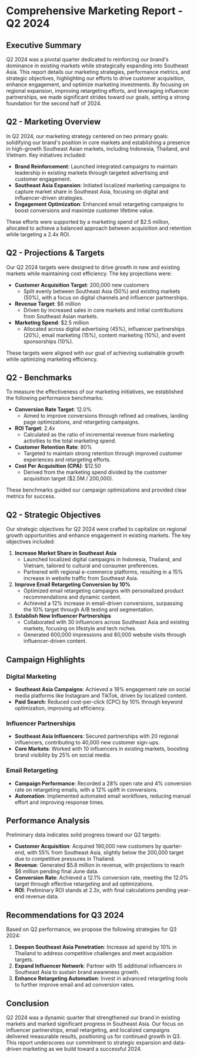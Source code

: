 # Comprehensive Marketing Report - Q2 2024

## Executive Summary
Q2 2024 was a pivotal quarter dedicated to reinforcing our brand's dominance in existing markets while strategically expanding into Southeast Asia. This report details our marketing strategies, performance metrics, and strategic objectives, highlighting our efforts to drive customer acquisition, enhance engagement, and optimize marketing investments. By focusing on regional expansion, improving retargeting efforts, and leveraging influencer partnerships, we made significant strides toward our goals, setting a strong foundation for the second half of 2024.

## Q2 - Marketing Overview
In Q2 2024, our marketing strategy centered on two primary goals: solidifying our brand's position in core markets and establishing a presence in high-growth Southeast Asian markets, including Indonesia, Thailand, and Vietnam. Key initiatives included:

- **Brand Reinforcement**: Launched integrated campaigns to maintain leadership in existing markets through targeted advertising and customer engagement.
- **Southeast Asia Expansion**: Initiated localized marketing campaigns to capture market share in Southeast Asia, focusing on digital and influencer-driven strategies.
- **Engagement Optimization**: Enhanced email retargeting campaigns to boost conversions and maximize customer lifetime value.

These efforts were supported by a marketing spend of $2.5 million, allocated to achieve a balanced approach between acquisition and retention while targeting a 2.4x ROI.

## Q2 - Projections & Targets
Our Q2 2024 targets were designed to drive growth in new and existing markets while maintaining cost efficiency. The key projections were:

- **Customer Acquisition Target**: 200,000 new customers
  - Split evenly between Southeast Asia (50%) and existing markets (50%), with a focus on digital channels and influencer partnerships.
- **Revenue Target**: $6 million
  - Driven by increased sales in core markets and initial contributions from Southeast Asian markets.
- **Marketing Spend**: $2.5 million
  - Allocated across digital advertising (45%), influencer partnerships (20%), email marketing (15%), content marketing (10%), and event sponsorships (10%).

These targets were aligned with our goal of achieving sustainable growth while optimizing marketing efficiency.

## Q2 - Benchmarks
To measure the effectiveness of our marketing initiatives, we established the following performance benchmarks:

- **Conversion Rate Target**: 12.0%
  - Aimed to improve conversions through refined ad creatives, landing page optimizations, and retargeting campaigns.
- **ROI Target**: 2.4x
  - Calculated as the ratio of incremental revenue from marketing activities to the total marketing spend.
- **Customer Retention Rate**: 80%
  - Targeted to maintain strong retention through improved customer experiences and retargeting efforts.
- **Cost Per Acquisition (CPA)**: $12.50
  - Derived from the marketing spend divided by the customer acquisition target ($2.5M / 200,000).

These benchmarks guided our campaign optimizations and provided clear metrics for success.

## Q2 - Strategic Objectives
Our strategic objectives for Q2 2024 were crafted to capitalize on regional growth opportunities and enhance engagement in existing markets. The key objectives included:

1. **Increase Market Share in Southeast Asia**
   - Launched localized digital campaigns in Indonesia, Thailand, and Vietnam, tailored to cultural and consumer preferences.
   - Partnered with regional e-commerce platforms, resulting in a 15% increase in website traffic from Southeast Asia.
2. **Improve Email Retargeting Conversion by 10%**
   - Optimized email retargeting campaigns with personalized product recommendations and dynamic content.
   - Achieved a 12% increase in email-driven conversions, surpassing the 10% target through A/B testing and segmentation.
3. **Establish New Influencer Partnerships**
   - Collaborated with 30 influencers across Southeast Asia and existing markets, focusing on lifestyle and tech niches.
   - Generated 600,000 impressions and 80,000 website visits through influencer-driven content.

## Campaign Highlights
### Digital Marketing
- **Southeast Asia Campaigns**: Achieved a 18% engagement rate on social media platforms like Instagram and TikTok, driven by localized content.
- **Paid Search**: Reduced cost-per-click (CPC) by 10% through keyword optimization, improving ad efficiency.

### Influencer Partnerships
- **Southeast Asia Influencers**: Secured partnerships with 20 regional influencers, contributing to 40,000 new customer sign-ups.
- **Core Markets**: Worked with 10 influencers in existing markets, boosting brand visibility by 25% on social media.

### Email Retargeting
- **Campaign Performance**: Recorded a 28% open rate and 4% conversion rate on retargeting emails, with a 12% uplift in conversions.
- **Automation**: Implemented automated email workflows, reducing manual effort and improving response times.

## Performance Analysis
Preliminary data indicates solid progress toward our Q2 targets:

- **Customer Acquisition**: Acquired 190,000 new customers by quarter-end, with 55% from Southeast Asia, slightly below the 200,000 target due to competitive pressures in Thailand.
- **Revenue**: Generated $5.8 million in revenue, with projections to reach $6 million pending final June data.
- **Conversion Rate**: Achieved a 12.1% conversion rate, meeting the 12.0% target through effective retargeting and ad optimizations.
- **ROI**: Preliminary ROI stands at 2.3x, with final calculations pending year-end revenue data.

## Recommendations for Q3 2024
Based on Q2 performance, we propose the following strategies for Q3 2024:

1. **Deepen Southeast Asia Penetration**: Increase ad spend by 10% in Thailand to address competitive challenges and meet acquisition targets.
2. **Expand Influencer Network**: Partner with 15 additional influencers in Southeast Asia to sustain brand awareness growth.
3. **Enhance Retargeting Automation**: Invest in advanced retargeting tools to further improve email and ad conversion rates.

## Conclusion
Q2 2024 was a dynamic quarter that strengthened our brand in existing markets and marked significant progress in Southeast Asia. Our focus on influencer partnerships, email retargeting, and localized campaigns delivered measurable results, positioning us for continued growth in Q3. This report underscores our commitment to strategic expansion and data-driven marketing as we build toward a successful 2024.